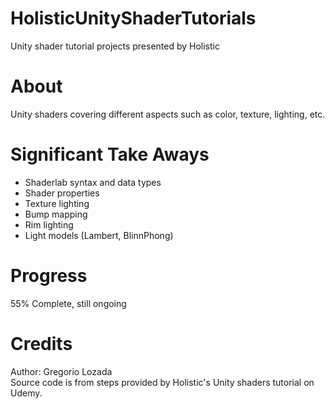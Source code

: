 # HolisticUnityShaderTutorials
Unity shader tutorial projects presented by Holistic
# About
Unity shaders covering different aspects such as color, texture, lighting, etc. 
# Significant Take Aways
- Shaderlab syntax and data types
- Shader properties
- Texture lighting
- Bump mapping
- Rim lighting
- Light models (Lambert, BlinnPhong)
# Progress
55% Complete, still ongoing
# Credits
Author: Gregorio Lozada</br>
Source code is from steps provided by Holistic's Unity shaders tutorial on Udemy.
